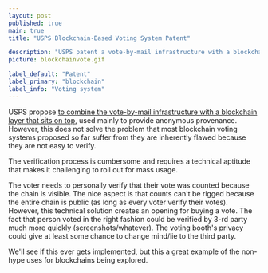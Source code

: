 ```yaml
---
layout: post
published: true
main: true
title: "USPS Blockchain-Based Voting System Patent"

description: "USPS patent a vote-by-mail infrastructure with a blockchain layer"
picture: blockchainvote.gif

label_default: "Patent" 
label_primary: "blockchain"
label_info: "Voting system"
---
```

<!-- Main Container -->

USPS propose [to combine the vote-by-mail infrastructure with a blockchain layer that sits on top](https://pdfaiw.uspto.gov/.aiw?PageNum=0&docid=20200258338&IDKey=7A4F4EA40D1F&HomeUrl=http%3A%2F%2Fappft.uspto.gov%2Fnetacgi%2Fnph-Parser%3FSect1%3DPTO1%2526Sect2%3DHITOFF%2526d%3DPG01%2526p%3D1%2526u%3D%2Fnetahtml%2FPTO%2Fsrchnum.html%2526r%3D1%2526f%3DG%2526l%3D50%2526s1%3D20200258338.PGNR.%2526OS%3D%2526RS%3D), used mainly to provide anonymous provenance.
However, this does not solve the problem that most blockchain voting systems proposed so far suffer from they are inherently flawed because they are not easy to verify.

The verification process is cumbersome and requires a technical aptitude that makes it challenging to roll out for mass usage.

The voter needs to personally verify that their vote was counted because the chain is visible. The nice aspect is that counts can't be rigged because the entire chain is public (as long as every voter verify their votes).
However, this technical solution creates an opening for buying a vote. The fact that person voted in the right fashion could be verified by 3-rd party much more quickly (screenshots/whatever).
The voting booth's privacy could give at least some chance to change mind/lie to the third party.

We'll see if this ever gets implemented, but this a great example of the non-hype uses for blockchains being explored.
<!--End Main Container -->
